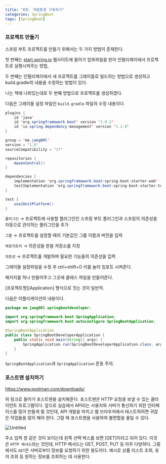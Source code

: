 ```yaml
---
title: "0장. 개발환경 구축하기"
categories: SpringBoot
tags: [SpringBoot]
---
```


### 프로젝트 만들기

스프링 부트 프로젝트를 만들기 위해서는 두 가지 방법이 존재한다.

첫 번째는 [start.spring.io](http://start.spring.io) 웹사이트에 들어가 압축파일을 받아 인텔리제이에서 프로젝트로 실행시켜주는 방법,

두 번째는 인텔리제이에서 새 프로젝트를 그레이들로 빌드하는 방법으로 생성하고 build.gradle의 내용을 수정하는 방법이 있다.

나는 책에 나와있는대로 두 번째 방법으로 프로젝트를 생성하겠다.

다음은 그레이들 설정 파일인 `build.gradle` 파일의 수정 내용이다.

```java
plugins {
    id 'java'
    id 'org.springframework.boot' version '3.0.2'
    id 'io.spring.dependency-management' version '1.1.0'
}

group = 'me.jaeg00l'
version = '1.0'
sourceCompatibility = '17'

repositories {
    mavenCentral()
}

dependencies {
    implementation 'org.springframework.boot:spring-boot-starter-web'
    testImplementation 'org.springframework.boot:spring-boot-starter-test'
}

test {
    useJUnitPlatform()
}
```

`플러그인` → 프로젝트에 사용할 플러그인인 스프링 부트 플러그인과 스프링의 의존성을 자동으로 관리하는 플러그인을 추가

`그룹` → 프로젝트를 설정할 때의 기본값인 그룹 이름과 버전을 입력

`레포지토리` → 의존성을 받을 저장소를 지정

`의존성` → 프로젝트를 개발하며 필요한 기능들의 의존성을 입력

그레이들 설정파일을 수정 후 ctrl+shift+O 키를 눌러 임포트 시켜준다.

패키지를 하나 만들어주고 그곳에 클래스 파일을 만들어준다. 

[프로젝트명][Application] 형식으로 짓는 것이 일반적.

다음은 어플리케이션의 내용이다.

```java
package me.jaeg00l.springbootdeveloper;

import org.springframework.boot.SpringApplication;
import org.springframework.boot.autoconfigure.SpringBootApplication;

@SpringBootApplication
public class SpringBootDeveloperApplication {
    public static void main(String[] args) {
        SpringApplication.run(SpringBootDeveloperApplication.class, args);
    }
}
```

`SpringBootApplication`과 `SpringApplication` 혼동 주의.

### 포스트맨 설치하기

https://www.postman.com/downloads/

위 링크로 들어가 포스트맨을 설치해준다. 포스트맨은 HTTP 요청을 보낼 수 있는 클라이언트 프로그램이다. 앞으로 실습에서 API라는 사용자와 서버가 통신하기 위한 인터페이스를 많이 만들게 될 것인데, API 개발을 마치고 웹 브라우저에서 테스트하려면 귀찮은 작업들을 많이 해야 한다. 그럴 때 포스트맨을 사용하여 불편함을 줄일 수 있다. 

![Untitled](https://s3-us-west-2.amazonaws.com/secure.notion-static.com/ca73b974-4f30-411a-ad1a-5aad6919df0c/Untitled.png)

주소 입력 창 같은 것이 보이는데 왼쪽 선택 박스를 보면 [GET]이라고 되어 있다. 이것은 `HTTP 메서드`라는 것인데, HTTP 메서드는 GET, POST, PUT 등 아주 다양하다. 그중에서도 `GET`은 서버로부터 정보를 요청하기 위한 용도이다. 예시로 상품 리스트 조회, 유저 조회 등 원하는 정보를 조회하는 데 사용한다.